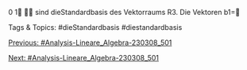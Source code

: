 0
1

sind dieStandardbasis des Vektorraums R3. Die Vektoren
b1=

   Tags & Topics:
   #dieStandardbasis
   #diestandardbasis

[Previous: #Analysis-Lineare_Algebra-230308_501](Analysis-Lineare_Algebra-230308_501.md)

[Next: #Analysis-Lineare_Algebra-230308_501](Analysis-Lineare_Algebra-230308_501.md)